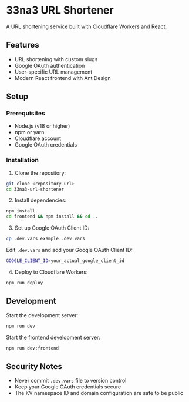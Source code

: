 # 33na3 URL Shortener

A URL shortening service built with Cloudflare Workers and React.

## Features

- URL shortening with custom slugs
- Google OAuth authentication
- User-specific URL management
- Modern React frontend with Ant Design

## Setup

### Prerequisites

- Node.js (v18 or higher)
- npm or yarn
- Cloudflare account
- Google OAuth credentials

### Installation

1. Clone the repository:
```bash
git clone <repository-url>
cd 33na3-url-shortener
```

2. Install dependencies:
```bash
npm install
cd frontend && npm install && cd ..
```

3. Set up Google OAuth Client ID:
```bash
cp .dev.vars.example .dev.vars
```

Edit `.dev.vars` and add your Google OAuth Client ID:
```bash
GOOGLE_CLIENT_ID=your_actual_google_client_id
```

4. Deploy to Cloudflare Workers:
```bash
npm run deploy
```

## Development

Start the development server:
```bash
npm run dev
```

Start the frontend development server:
```bash
npm run dev:frontend
```

## Security Notes

- Never commit `.dev.vars` file to version control
- Keep your Google OAuth credentials secure
- The KV namespace ID and domain configuration are safe to be public
